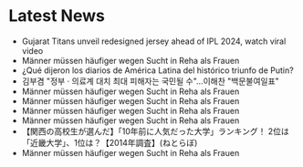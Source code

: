 # Latest News
-  Gujarat Titans unveil redesigned jersey ahead of IPL 2024, watch viral video
-  Männer müssen häufiger wegen Sucht in Reha als Frauen
-  ¿Qué dijeron los diarios de América Latina del histórico triunfo de Putin?
-  김부겸 "정부 · 의료계 대치 최대 피해자는 국민될 수"…이해찬 "백문불여일표"
-  Männer müssen häufiger wegen Sucht in Reha als Frauen
-  Männer müssen häufiger wegen Sucht in Reha als Frauen
-  Männer müssen häufiger wegen Sucht in Reha als Frauen
-  Männer müssen häufiger wegen Sucht in Reha als Frauen
-  【関西の高校生が選んだ】「10年前に人気だった大学」ランキング！ 2位は「近畿大学」、1位は？【2014年調査】(ねとらぼ)
-  Männer müssen häufiger wegen Sucht in Reha als Frauen
